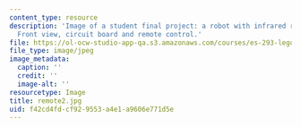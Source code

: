 ```yaml
---
content_type: resource
description: 'Image of a student final project: a robot with infrared remote control.
  Front view, circuit board and remote control.'
file: https://ol-ocw-studio-app-qa.s3.amazonaws.com/courses/es-293-lego-robotics-spring-2007/f42cd4fdcf929553a4e1a9606e771d5e_remote2.jpg
file_type: image/jpeg
image_metadata:
  caption: ''
  credit: ''
  image-alt: ''
resourcetype: Image
title: remote2.jpg
uid: f42cd4fd-cf92-9553-a4e1-a9606e771d5e
---
```

